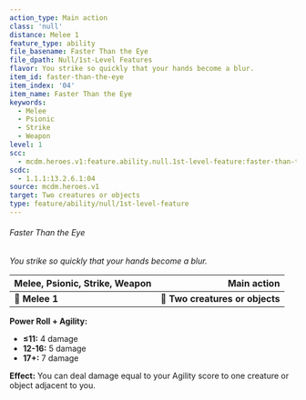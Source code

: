 ```yaml
---
action_type: Main action
class: 'null'
distance: Melee 1
feature_type: ability
file_basename: Faster Than the Eye
file_dpath: Null/1st-Level Features
flavor: You strike so quickly that your hands become a blur.
item_id: faster-than-the-eye
item_index: '04'
item_name: Faster Than the Eye
keywords:
  - Melee
  - Psionic
  - Strike
  - Weapon
level: 1
scc:
  - mcdm.heroes.v1:feature.ability.null.1st-level-feature:faster-than-the-eye
scdc:
  - 1.1.1:13.2.6.1:04
source: mcdm.heroes.v1
target: Two creatures or objects
type: feature/ability/null/1st-level-feature
---
```


###### Faster Than the Eye

*You strike so quickly that your hands become a blur.*

| **Melee, Psionic, Strike, Weapon** |                 **Main action** |
| ---------------------------------- | ------------------------------: |
| **📏 Melee 1**                     | **🎯 Two creatures or objects** |

**Power Roll + Agility:**

- **≤11:** 4 damage
- **12-16:** 5 damage
- **17+:** 7 damage

**Effect:** You can deal damage equal to your Agility score to one creature or object adjacent to you.
